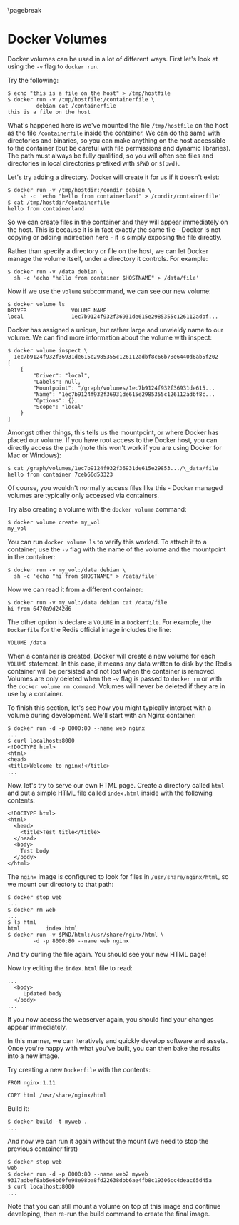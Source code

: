 \pagebreak

# Docker Volumes

Docker volumes can be used in a lot of different ways. First let's look at using
the `-v` flag to `docker run`.

Try the following:

```
$ echo "this is a file on the host" > /tmp/hostfile
$ docker run -v /tmp/hostfile:/containerfile \
         debian cat /containerfile
this is a file on the host
```

What's happened here is we've mounted the file `/tmp/hostfile` on the host as
the file `/containerfile` inside the container. We can do the same with
directories and binaries, so you can make anything on the host accessible to the
container (but be careful with file permissions and dynamic libraries). The path
must always be fully qualified, so you will often see files and directories in
local directories prefixed with `$PWD` or `$(pwd)`. 

Let's try adding a directory. Docker will create it for us if it doesn't exist:

```
$ docker run -v /tmp/hostdir:/condir debian \
    sh -c 'echo "hello from containerland" > /condir/containerfile'
$ cat /tmp/hostdir/containerfile
hello from containerland
```

So we can create files in the container and they will appear immediately on the
host. This is because it is in fact exactly the same file - Docker is not
copying or adding indirection here - it is simply exposing the file directly.

Rather than specify a directory or file on the host, we can let Docker manage
the volume itself, under a directory it controls. For example:

```
$ docker run -v /data debian \
  sh -c 'echo "hello from container $HOSTNAME" > /data/file'
```

Now if we use the `volume` subcommand, we can see our new volume:

```
$ docker volume ls
DRIVER              VOLUME NAME
local               1ec7b9124f932f36931de615e2985355c126112adbf...
```

Docker has assigned a unique, but rather large and unwieldy name to our volume.
We can find more information about the volume with inspect:

```
$ docker volume inspect \
  1ec7b9124f932f36931de615e2985355c126112adbf8c66b78e6440d6ab5f202 
[
    {
        "Driver": "local",
        "Labels": null,
        "Mountpoint": "/graph/volumes/1ec7b9124f932f36931de615...
        "Name": "1ec7b9124f932f36931de615e2985355c126112adbf8c...
        "Options": {},
        "Scope": "local"
    }
]
```

Amongst other things, this tells us the mountpoint, or where Docker has placed
our volume. If you have root access to the Docker host, you can directly access
the path (note this won't work if you are using Docker for Mac or Windows):

```
$ cat /graph/volumes/1ec7b9124f932f36931de615e29853.../\_data/file
hello from container 7ceb66d53323
```


Of course, you wouldn't normally access files like this - Docker managed volumes
are typically only accessed via containers.

Try also creating a volume with the `docker volume` command:

```
$ docker volume create my_vol
my_vol
```

You can run `docker volume ls` to verify this worked. To attach it to a
container, use the `-v` flag with the name of the volume and the mountpoint in
the container:

```
$ docker run -v my_vol:/data debian \
  sh -c 'echo "hi from $HOSTNAME" > /data/file'
```

Now we can read it from a different container:

```
$ docker run -v my_vol:/data debian cat /data/file
hi from 6470a9d242d6
```

The other option is declare a `VOLUME` in a `Dockerfile`. For example, the
`Dockerfile` for the Redis official image includes the line:

```
VOLUME /data
```

When a container is created, Docker will create a new volume for each `VOLUME`
statement. In this case, it means any data written to disk by the Redis
container will be persisted and not lost when the container is removed. Volumes
are only deleted when the `-v` flag is passed to `docker rm` or with the `docker
volume rm command`. Volumes will never be deleted if they are in use by a
container.

To finish this section, let's see how you might typically interact with a volume
during development. We'll start with an Nginx container:

```
$ docker run -d -p 8000:80 --name web nginx
...
$ curl localhost:8000
<!DOCTYPE html>
<html>
<head>
<title>Welcome to nginx!</title>
...
```

Now, let's try to serve our own HTML page. Create a directory called `html` and
put a simple HTML file called `index.html` inside with the following contents:

```
<!DOCTYPE html>
<html>
  <head>
    <title>Test title</title>
  </head>
  <body>
    Test body
  </body>
</html>
```


The `nginx` image is configured to look for files in `/usr/share/nginx/html`, so
we mount our directory to that path:

```
$ docker stop web
...
$ docker rm web
...
$ ls html
html        index.html
$ docker run -v $PWD/html:/usr/share/nginx/html \
        -d -p 8000:80 --name web nginx
```

And try curling the file again. You should see your new HTML page! 

Now try editing the `index.html` file to read:

```
...
  <body>
     Updated body
  </body>
...
```

If you now access the webserver again, you should find your changes appear
immediately.

In this manner, we can iteratively and quickly develop software and assets. Once
you're happy with what you've built, you can then bake the results into a new
image. 

Try creating a new `Dockerfile` with the contents:

```
FROM nginx:1.11

COPY html /usr/share/nginx/html
```

Build it:

```
$ docker build -t myweb .
...
```

And now we can run it again without the mount (we need to stop the previous
container first)

```
$ docker stop web
web
$ docker run -d -p 8000:80 --name web2 myweb
9317adbef8ab5e6b69fe98e98ba8fd22638dbb6ae4fb8c19306cc4deac65d45a
$ curl localhost:8000
...
```

Note that you can still mount a volume on top of this image and continue
developing, then re-run the build command to create the final image.


